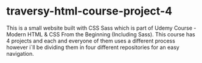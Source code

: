# traversy-html-course-project-4
This is a small website built with CSS Sass which is part of Udemy Course - Modern HTML &amp; CSS From the Beginning (Including Sass). This course has 4 projects and each and everyone of them uses a different process however i`ll be dividing them in four different repositories for an easy navigation.
